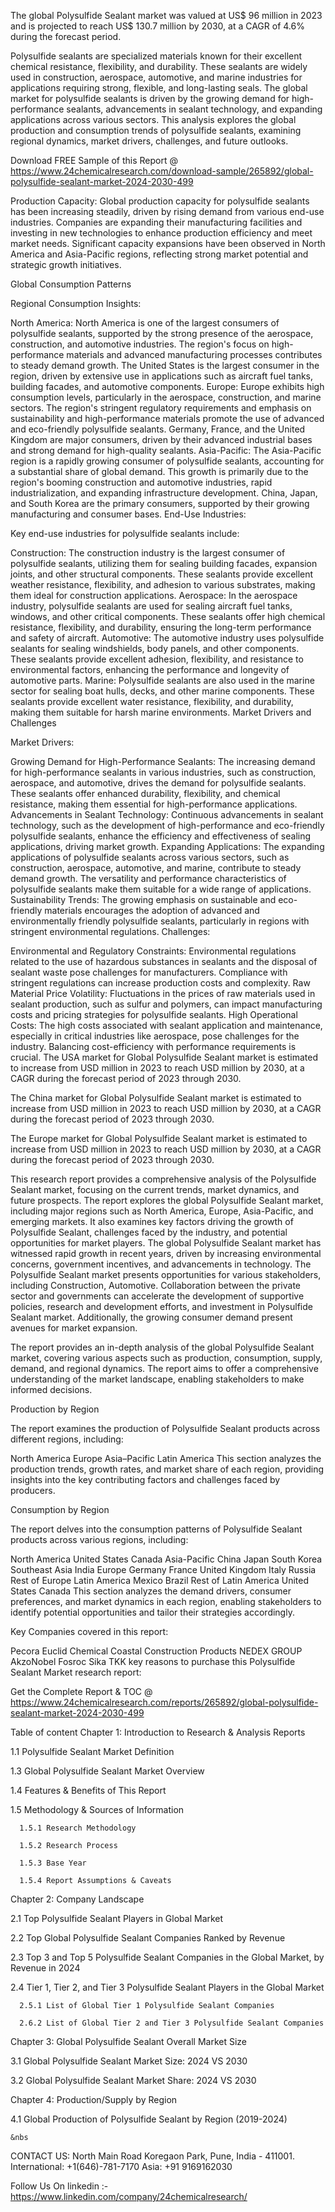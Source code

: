 The global Polysulfide Sealant market was valued at US$ 96 million in 2023 and is projected to reach US$ 130.7 million by 2030, at a CAGR of 4.6% during the forecast period.

Polysulfide sealants are specialized materials known for their excellent chemical resistance, flexibility, and durability. These sealants are widely used in construction, aerospace, automotive, and marine industries for applications requiring strong, flexible, and long-lasting seals. The global market for polysulfide sealants is driven by the growing demand for high-performance sealants, advancements in sealant technology, and expanding applications across various sectors. This analysis explores the global production and consumption trends of polysulfide sealants, examining regional dynamics, market drivers, challenges, and future outlooks.

Download FREE Sample of this Report @ https://www.24chemicalresearch.com/download-sample/265892/global-polysulfide-sealant-market-2024-2030-499

Production Capacity: Global production capacity for polysulfide sealants has been increasing steadily, driven by rising demand from various end-use industries. Companies are expanding their manufacturing facilities and investing in new technologies to enhance production efficiency and meet market needs. Significant capacity expansions have been observed in North America and Asia-Pacific regions, reflecting strong market potential and strategic growth initiatives.



Global Consumption Patterns

Regional Consumption Insights:

North America: North America is one of the largest consumers of polysulfide sealants, supported by the strong presence of the aerospace, construction, and automotive industries. The region's focus on high-performance materials and advanced manufacturing processes contributes to steady demand growth. The United States is the largest consumer in the region, driven by extensive use in applications such as aircraft fuel tanks, building facades, and automotive components.
Europe: Europe exhibits high consumption levels, particularly in the aerospace, construction, and marine sectors. The region's stringent regulatory requirements and emphasis on sustainability and high-performance materials promote the use of advanced and eco-friendly polysulfide sealants. Germany, France, and the United Kingdom are major consumers, driven by their advanced industrial bases and strong demand for high-quality sealants.
Asia-Pacific: The Asia-Pacific region is a rapidly growing consumer of polysulfide sealants, accounting for a substantial share of global demand. This growth is primarily due to the region's booming construction and automotive industries, rapid industrialization, and expanding infrastructure development. China, Japan, and South Korea are the primary consumers, supported by their growing manufacturing and consumer bases.
End-Use Industries:

Key end-use industries for polysulfide sealants include:

Construction: The construction industry is the largest consumer of polysulfide sealants, utilizing them for sealing building facades, expansion joints, and other structural components. These sealants provide excellent weather resistance, flexibility, and adhesion to various substrates, making them ideal for construction applications.
Aerospace: In the aerospace industry, polysulfide sealants are used for sealing aircraft fuel tanks, windows, and other critical components. These sealants offer high chemical resistance, flexibility, and durability, ensuring the long-term performance and safety of aircraft.
Automotive: The automotive industry uses polysulfide sealants for sealing windshields, body panels, and other components. These sealants provide excellent adhesion, flexibility, and resistance to environmental factors, enhancing the performance and longevity of automotive parts.
Marine: Polysulfide sealants are also used in the marine sector for sealing boat hulls, decks, and other marine components. These sealants provide excellent water resistance, flexibility, and durability, making them suitable for harsh marine environments.
Market Drivers and Challenges

Market Drivers:

Growing Demand for High-Performance Sealants: The increasing demand for high-performance sealants in various industries, such as construction, aerospace, and automotive, drives the demand for polysulfide sealants. These sealants offer enhanced durability, flexibility, and chemical resistance, making them essential for high-performance applications.
Advancements in Sealant Technology: Continuous advancements in sealant technology, such as the development of high-performance and eco-friendly polysulfide sealants, enhance the efficiency and effectiveness of sealing applications, driving market growth.
Expanding Applications: The expanding applications of polysulfide sealants across various sectors, such as construction, aerospace, automotive, and marine, contribute to steady demand growth. The versatility and performance characteristics of polysulfide sealants make them suitable for a wide range of applications.
Sustainability Trends: The growing emphasis on sustainable and eco-friendly materials encourages the adoption of advanced and environmentally friendly polysulfide sealants, particularly in regions with stringent environmental regulations.
Challenges:

Environmental and Regulatory Constraints: Environmental regulations related to the use of hazardous substances in sealants and the disposal of sealant waste pose challenges for manufacturers. Compliance with stringent regulations can increase production costs and complexity.
Raw Material Price Volatility: Fluctuations in the prices of raw materials used in sealant production, such as sulfur and polymers, can impact manufacturing costs and pricing strategies for polysulfide sealants.
High Operational Costs: The high costs associated with sealant application and maintenance, especially in critical industries like aerospace, pose challenges for the industry. Balancing cost-efficiency with performance requirements is crucial.
The USA market for Global Polysulfide Sealant market is estimated to increase from USD million in 2023 to reach USD million by 2030, at a CAGR during the forecast period of 2023 through 2030.

The China market for Global Polysulfide Sealant market is estimated to increase from USD million in 2023 to reach USD million by 2030, at a CAGR during the forecast period of 2023 through 2030.

The Europe market for Global Polysulfide Sealant market is estimated to increase from USD million in 2023 to reach USD million by 2030, at a CAGR during the forecast period of 2023 through 2030.

This research report provides a comprehensive analysis of the Polysulfide Sealant market, focusing on the current trends, market dynamics, and future prospects. The report explores the global Polysulfide Sealant market, including major regions such as North America, Europe, Asia-Pacific, and emerging markets. It also examines key factors driving the growth of Polysulfide Sealant, challenges faced by the industry, and potential opportunities for market players. The global Polysulfide Sealant market has witnessed rapid growth in recent years, driven by increasing environmental concerns, government incentives, and advancements in technology. The Polysulfide Sealant market presents opportunities for various stakeholders, including Construction, Automotive. Collaboration between the private sector and governments can accelerate the development of supportive policies, research and development efforts, and investment in Polysulfide Sealant market. Additionally, the growing consumer demand present avenues for market expansion. 

The report provides an in-depth analysis of the global Polysulfide Sealant market, covering various aspects such as production, consumption, supply, demand, and regional dynamics. The report aims to offer a comprehensive understanding of the market landscape, enabling stakeholders to make informed decisions.

Production by Region

The report examines the production of Polysulfide Sealant products across different regions, including:

North America
Europe
Asia–Pacific
Latin America
This section analyzes the production trends, growth rates, and market share of each region, providing insights into the key contributing factors and challenges faced by producers.

Consumption by Region

The report delves into the consumption patterns of Polysulfide Sealant products across various regions, including:

North America
United States
Canada
Asia-Pacific
China
Japan
South Korea
Southeast Asia
India
Europe
Germany
France
United Kingdom
Italy
Russia
Rest of Europe
Latin America
Mexico
Brazil
Rest of Latin America
United States
Canada
This section analyzes the demand drivers, consumer preferences, and market dynamics in each region, enabling stakeholders to identify potential opportunities and tailor their strategies accordingly.

Key Companies covered in this report:

Pecora
Euclid Chemical
Coastal Construction Products
NEDEX GROUP
AkzoNobel
Fosroc
Sika
TKK
key reasons to purchase this Polysulfide Sealant Market research report:

Get the Complete Report & TOC @ https://www.24chemicalresearch.com/reports/265892/global-polysulfide-sealant-market-2024-2030-499

Table of content
Chapter 1: Introduction to Research & Analysis Reports


1.1 Polysulfide Sealant Market Definition

1.3 Global Polysulfide Sealant Market Overview

1.4 Features & Benefits of This Report

1.5 Methodology & Sources of Information

      1.5.1 Research Methodology

      1.5.2 Research Process

      1.5.3 Base Year

      1.5.4 Report Assumptions & Caveats


Chapter 2: Company Landscape


2.1 Top Polysulfide Sealant Players in Global Market

2.2 Top Global Polysulfide Sealant Companies Ranked by Revenue

2.3 Top 3 and Top 5 Polysulfide Sealant Companies in the Global Market, by Revenue in 2024

2.4 Tier 1, Tier 2, and Tier 3 Polysulfide Sealant Players in the Global Market

      2.5.1 List of Global Tier 1 Polysulfide Sealant Companies

      2.6.2 List of Global Tier 2 and Tier 3 Polysulfide Sealant Companies


Chapter 3: Global Polysulfide Sealant Overall Market Size


3.1 Global Polysulfide Sealant Market Size: 2024 VS 2030

3.2 Global Polysulfide Sealant Market Share: 2024 VS 2030


Chapter 4: Production/Supply by Region


4.1 Global Production of Polysulfide Sealant by Region (2019-2024)

    &nbs

CONTACT US:
North Main Road Koregaon Park, Pune, India - 411001.
International: +1(646)-781-7170
Asia: +91 9169162030

Follow Us On linkedin :- https://www.linkedin.com/company/24chemicalresearch/
